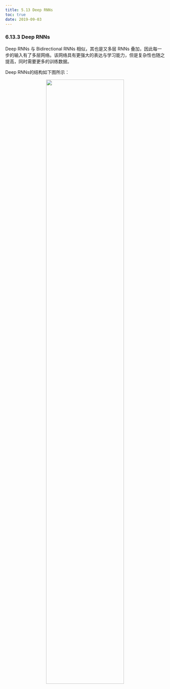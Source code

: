 ```yaml
---
title: 5.13 Deep RNNs
toc: true
date: 2019-09-03
---
```


### 6.13.3 Deep RNNs

Deep RNNs 与 Bidirectional RNNs 相似，其也是又多层 RNNs 叠加，因此每一步的输入有了多层网络。该网络具有更强大的表达与学习能力，但是复杂性也随之提高，同时需要更多的训练数据。

Deep RNNs的结构如下图所示：

<p align="center">
    <img width="70%" height="70%" src="http://images.iterate.site/blog/image/20190722/drOUe36O4Vc0.png?imageslim">
</p>
